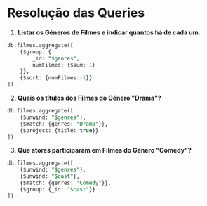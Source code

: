 # Resolução das Queries

1. **Listar os Géneros de Filmes e indicar quantos há de cada um.**

```sql
db.filmes.aggregate([ 
    {$group: {
    	_id: "$genres", 
    	numFilmes: {$sum: 1}
    }}, 
    {$sort: {numFilmes:-1}} 
])
```

2. **Quais os títulos dos Filmes do Género "Drama"?**

```sql
db.filmes.aggregate([ 
    {$unwind: "$genres"}, 
    {$match: {genres: "Drama"}}, 
    {$project: {title: true}} 
])
```

3. **Que atores participaram em Filmes do Género "Comedy"?**

```sql
db.filmes.aggregate([ 
    {$unwind: "$genres"}, 
    {$unwind: "$cast"}, 
    {$match: {genres: "Comedy"}}, 	
    {$group: {_id: "$cast"}} 
])
```